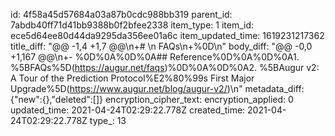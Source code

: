 id: 4f58a45d57684a03a87b0cdc988bb319
parent_id: 7abdb40ff71d41bb9388b0f2bfee2338
item_type: 1
item_id: ece5d64ee80d44da9295da356ee01a6c
item_updated_time: 1619231217362
title_diff: "@@ -1,4 +1,7 @@\\n+# \\n FAQs\\n+%0D\\n"
body_diff: "@@ -0,0 +1,167 @@\\n+- %0D%0A%0D%0A## Reference%0D%0A%0D%0A1. %5BFAQs%5D(https://augur.net/faqs)%0D%0A%0D%0A2. %5BAugur v2: A Tour of the Prediction Protocol%E2%80%99s First Major Upgrade%5D(https://www.augur.net/blog/augur-v2/)\\n"
metadata_diff: {"new":{},"deleted":[]}
encryption_cipher_text: 
encryption_applied: 0
updated_time: 2021-04-24T02:29:22.778Z
created_time: 2021-04-24T02:29:22.778Z
type_: 13